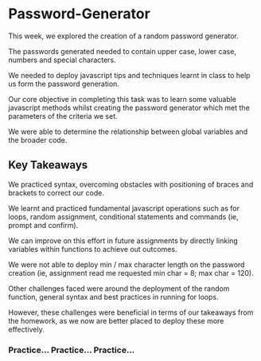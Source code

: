 # Password-Generator

This week, we explored the creation of a random password generator. 

The passwords generated needed to contain upper case, lower case, numbers and special characters. 

We needed to deploy javascript tips and techniques learnt in class to help us form the password generation. 

Our core objective in completing this task was to learn some valuable javascript methods whilst creating the password generator which met the parameters of the criteria we set. 

We were able to determine the relationship between global variables and the broader code. 

## Key Takeaways

We practiced syntax, overcoming obstacles with positioning of braces and brackets to correct our code. 

We learnt and practiced fundamental javascript operations such as for loops, random assignment, conditional statements and commands (ie, prompt and confirm). 

We can improve on this effort in future assignments by directly linking variables within functions to achieve out outcomes. 

We were not able to deploy min / max character length on the password creation (ie, assignment read me requested min char = 8; max char = 120).

Other challenges faced were around the deployment of the random function, general syntax and best practices in running for loops. 

However, these challenges were beneficial in terms of our takeaways from the homework, as we now are better placed to deploy these more effectively.

 ### Practice... Practice... Practice...

